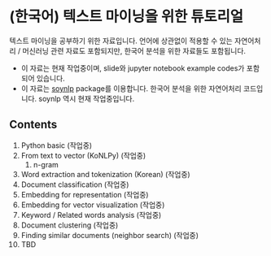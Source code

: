 # (한국어) 텍스트 마이닝을 위한 튜토리얼

텍스트 마이닝을 공부하기 위한 자료입니다. 언어에 상관없이 적용할 수 있는 자연어처리 / 머신러닝 관련 자료도 포함되지만, 한국어 분석을 위한 자료들도 포함됩니다. 

- 이 자료는 현재 작업중이며, slide와 jupyter notebook example codes가 포함되어 있습니다. 
- 이 자료는 [soynlp](https://github.com/lovit/soynlp) package를 이용합니다. 한국어 분석을 위한 자연어처리 코드입니다. soynlp 역시 현재 작업중입니다. 

## Contents
1. Python basic (작업중)
1. From text to vector (KoNLPy) (작업중)
    1. n-gram
1. Word extraction and tokenization (Korean) (작업중)
1. Document classification (작업중)
1. Embedding for representation (작업중)
1. Embedding for vector visualization (작업중)
1. Keyword / Related words analysis (작업중)
1. Document clustering (작업중)
1. Finding similar documents (neighbor search) (작업중)
1. TBD

